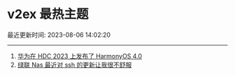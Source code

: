 # v2ex 最热主题

最近更新时间: 2023-08-06 14:02:20

--- 
1. [华为在 HDC 2023 上发布了 HarmonyOS 4.0](https://www.v2ex.com/t/962717) 
2. [绿联 Nas 最近对 ssh 的更新让我很不舒服](https://www.v2ex.com/t/962718) 
